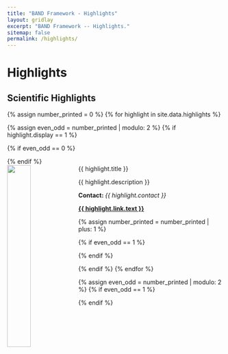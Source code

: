 ```yaml
---
title: "BAND Framework - Highlights"
layout: gridlay
excerpt: "BAND Framework -- Highlights."
sitemap: false
permalink: /highlights/
---
```



# Highlights

## Scientific Highlights


{% assign number_printed = 0 %}
{% for highlight in site.data.highlights %}

{% assign even_odd = number_printed | modulo: 2 %}
{% if highlight.display == 1 %}

{% if even_odd == 0 %}
<div class="row">
{% endif %}

<div class="col-sm-6 clearfix">
 <div class="well">
  <pubtit>{{ highlight.title }}</pubtit>
  <img src="{{ site.url }}{{ site.baseurl }}/images/highlightpic/{{ highlight.image }}" class="img-responsive" width="33%" style="float: left" />
  <p>{{ highlight.description }}</p>
  <p><b>Contact: </b><em>{{ highlight.contact }}</em></p>
  <p><strong><a href="{{ site.url }}{{ site.baseurl }}/highlights/{{ highlight.link.pdf }}" target="_blank">{{ highlight.link.text }}</a></strong></p>
 </div>
</div>

{% assign number_printed = number_printed | plus: 1 %}

{% if even_odd == 1 %}
</div>
{% endif %}

{% endif %}
{% endfor %}

{% assign even_odd = number_printed | modulo: 2 %}
{% if even_odd == 1 %}
</div>
{% endif %}

<p> &nbsp; </p>

